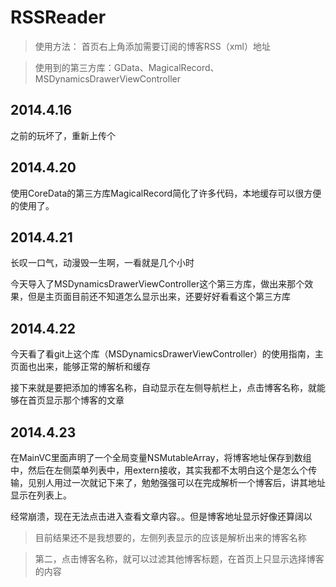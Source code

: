 RSSReader
=========

>使用方法：
>首页右上角添加需要订阅的博客RSS（xml）地址


>使用到的第三方库：GData、MagicalRecord、MSDynamicsDrawerViewController

2014.4.16
-------

之前的玩坏了，重新上传个


2014.4.20
---

使用CoreData的第三方库MagicalRecord简化了许多代码，本地缓存可以很方便的使用了。


2014.4.21
-----

长叹一口气，动漫毁一生啊，一看就是几个小时


今天导入了MSDynamicsDrawerViewController这个第三方库，做出来那个效果，但是主页面目前还不知道怎么显示出来，还要好好看看这个第三方库


2014.4.22
---

今天看了看git上这个库（MSDynamicsDrawerViewController）的使用指南，主页面也出来，能够正常的解析和缓存


接下来就是要把添加的博客名称，自动显示在左侧导航栏上，点击博客名称，就能够在首页显示那个博客的文章


2014.4.23
-----

在MainVC里面声明了一个全局变量NSMutableArray，将博客地址保存到数组中，然后在左侧菜单列表中，用extern接收，其实我都不太明白这个是怎么个传输，见别人用过一次就记下来了，勉勉强强可以在完成解析一个博客后，讲其地址显示在列表上。


经常崩溃，现在无法点击进入查看文章内容。。但是博客地址显示好像还算阔以

>目前结果还不是我想要的，左侧列表显示的应该是解析出来的博客名称


>第二，点击博客名称，就可以过滤其他博客标题，在首页上只显示选择博客的内容
